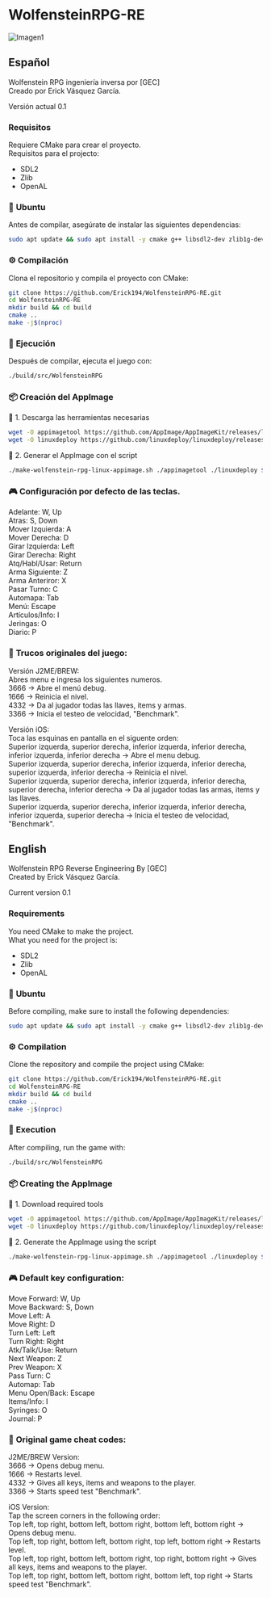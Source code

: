 # WolfensteinRPG-RE

![Imagen1](https://github.com/user-attachments/assets/cbfab4c2-5310-45cf-a694-7a74e0a299bd)<br>

## Español
Wolfenstein RPG ingeniería inversa por [GEC]<br />
Creado por Erick Vásquez García.

Versión actual 0.1

### **Requisitos**
Requiere CMake para crear el proyecto.<br />
Requisitos para el projecto:
  * SDL2
  * Zlib
  * OpenAL

### 🔹 **Ubuntu**
Antes de compilar, asegúrate de instalar las siguientes dependencias:  
```sh
sudo apt update && sudo apt install -y cmake g++ libsdl2-dev zlib1g-dev libopenal-dev libgl1-mesa-dev
```

### ⚙️ **Compilación**
Clona el repositorio y compila el proyecto con CMake:
```sh
git clone https://github.com/Erick194/WolfensteinRPG-RE.git
cd WolfensteinRPG-RE
mkdir build && cd build
cmake ..
make -j$(nproc)
```

### 🚀 **Ejecución**
Después de compilar, ejecuta el juego con:
```sh
./build/src/WolfensteinRPG
```

### 📦 **Creación del AppImage**
🔹 1. Descarga las herramientas necesarias
```sh
wget -O appimagetool https://github.com/AppImage/AppImageKit/releases/latest/download/appimagetool-x86_64.AppImage
wget -O linuxdeploy https://github.com/linuxdeploy/linuxdeploy/releases/latest/download/linuxdeploy-x86_64.AppImage
```
🔹 2. Generar el AppImage con el script
```sh
./make-wolfenstein-rpg-linux-appimage.sh ./appimagetool ./linuxdeploy $(pwd) ./build/src/WolfensteinRPG
```

### 🎮 **Configuración por defecto de las teclas.**

Adelante: W, Up<br />
Atras: S, Down<br />
Mover Izquierda: A<br />
Mover Derecha: D<br />
Girar Izquierda: Left<br />
Girar Derecha: Right<br />
Atq/Habl/Usar: Return<br />
Arma Siguiente: Z<br />
Arma Anteriror: X<br />
Pasar Turno: C<br />
Automapa: Tab<br />
Menú: Escape<br />
Artículos/Info: I<br />
Jeringas: O<br />
Diario: P<br />

### 🔑 **Trucos originales del juego:**

Versión J2ME/BREW:<br />
Abres menu e ingresa los siguientes numeros.<br />
3666 -> Abre el menú debug.<br />
1666 -> Reinicia el nivel.<br />
4332 -> Da al jugador todas las llaves, items y armas.<br />
3366 -> Inicia el testeo de velocidad, "Benchmark".<br />

Versión iOS:<br />
Toca las esquinas en pantalla en el siguente orden:<br />
Superior izquerda, superior derecha, inferior izquerda, inferior derecha, inferior izquerda, inferior derecha -> Abre el menu debug.<br />
Superior izquerda, superior derecha, inferior izquerda, inferior derecha, superior izquerda, inferior derecha -> Reinicia el nivel.<br />
Superior izquerda, superior derecha, inferior izquerda, inferior derecha, superior derecha, inferior derecha -> Da al jugador todas las armas, items y las llaves.<br />
Superior izquerda, superior derecha, inferior izquerda, inferior derecha, inferior izquerda, superior derecha -> Inicia el testeo de velocidad, "Benchmark".<br />

## English
Wolfenstein RPG Reverse Engineering By [GEC]<br />
Created by Erick Vásquez García.

Current version 0.1

### **Requirements**
You need CMake to make the project.<br />
What you need for the project is:
  * SDL2
  * Zlib
  * OpenAL

### 🔹 **Ubuntu**
Before compiling, make sure to install the following dependencies:
```sh
sudo apt update && sudo apt install -y cmake g++ libsdl2-dev zlib1g-dev libopenal-dev libgl1-mesa-dev
```

### ⚙️ **Compilation**
Clone the repository and compile the project using CMake:
```sh
git clone https://github.com/Erick194/WolfensteinRPG-RE.git
cd WolfensteinRPG-RE
mkdir build && cd build
cmake ..
make -j$(nproc)
```

### 🚀 **Execution**
After compiling, run the game with:
```sh
./build/src/WolfensteinRPG
```

### 📦 **Creating the AppImage**
🔹 1. Download required tools
```sh
wget -O appimagetool https://github.com/AppImage/AppImageKit/releases/latest/download/appimagetool-x86_64.AppImage
wget -O linuxdeploy https://github.com/linuxdeploy/linuxdeploy/releases/latest/download/linuxdeploy-x86_64.AppImage
```
🔹 2. Generate the AppImage using the script
```sh
./make-wolfenstein-rpg-linux-appimage.sh ./appimagetool ./linuxdeploy $(pwd) ./build/src/WolfensteinRPG
```

### 🎮 **Default key configuration:**

Move Forward: W, Up<br />
Move Backward: S, Down<br />
Move Left: A<br />
Move Right: D<br />
Turn Left: Left<br />
Turn Right: Right<br />
Atk/Talk/Use: Return<br />
Next Weapon: Z<br />
Prev Weapon: X<br />
Pass Turn: C<br />
Automap: Tab<br />
Menu Open/Back: Escape<br />
Items/Info: I<br />
Syringes: O<br />
Journal: P<br />

### 🔑 **Original game cheat codes:**

J2ME/BREW Version:<br />
3666 -> Opens debug menu.<br />
1666 -> Restarts level.<br />
4332 -> Gives all keys, items and weapons to the player.<br />
3366 -> Starts speed test "Benchmark".<br />

iOS Version:<br />
Tap the screen corners in the following order:<br />
Top left, top right, bottom left, bottom right, bottom left, bottom right -> Opens debug menu.<br />
Top left, top right, bottom left, bottom right, top left, bottom right -> Restarts level.<br />
Top left, top right, bottom left, bottom right, top right, bottom right -> Gives all keys, items and weapons to the player.<br />
Top left, top right, bottom left, bottom right, bottom left, top right -> Starts speed test "Benchmark".<br />
